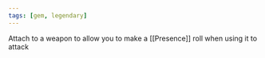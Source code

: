 ```yaml
---
tags: [gem, legendary]
---
```

Attach to a weapon to allow you to make a [[Presence]] roll when using it to attack